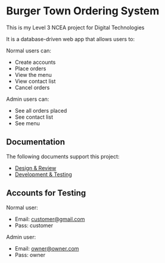 # Burger Town Ordering System

This is my Level 3 NCEA project for Digital Technologies

It is a database-driven web app that allows users to:

Normal users can:
- Create accounts
- Place orders
- View the menu
- View contact list
- Cancel orders

Admin users can:
- See all orders placed
- See contact list
- See menu

## Documentation

The following documents support this project:

- [Design & Review](Design.md)
- [Development & Testing](Development.md)

## Accounts for Testing

Normal user:
- Email: customer@gmail.com
- Pass: customer

Admin user:
- Email: owner@owner.com
- Pass: owner
